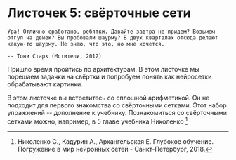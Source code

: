 # Листочек 5: свёрточные сети

```{epigraph}
Ура! Отлично сработано, ребятки. Давайте завтра не придем? Возьмем отгул на денек? Вы пробовали шаурму? В двух кварталах отсюда делают какую-то шаурму. Не знаю, что это, но мне хочется.

-- Тони Старк (Мстители, 2012)
```

Пришло время пройтись по архитектурам. В этом листочке мы порешаем задачки на свёртки и попробуем понять как нейросетки обрабатывают картинки.

В этом листочке вы встретитесь со сплошной арифметикой. Он не подходит для первого знакомства со свёрточными сетками. Этот набор упражнений -- дополнение к учебнику. Познакомиться со свёрточными сетками можно, например, в 5 главе учебника Николенко [^mynote3]

[^mynote3]: Николенко С., Кадурин А., Архангельская Е. Глубокое обучение. Погружение в мир нейронных сетей - Санкт-Петербург, 2018.